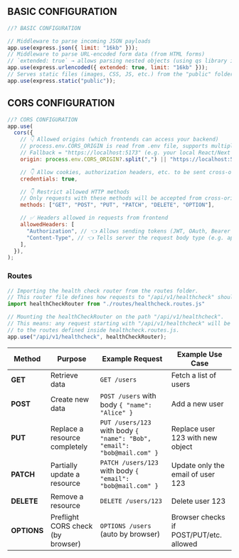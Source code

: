 ## BASIC CONFIGURATION

```js
//? BASIC CONFIGURATION

// Middleware to parse incoming JSON payloads
app.use(express.json({ limit: "16kb" }));
// Middleware to parse URL-encoded form data (from HTML forms)
// `extended: true` → allows parsing nested objects (using qs library instead of querystring)
app.use(express.urlencoded({ extended: true, limit: "16kb" }));
// Serves static files (images, CSS, JS, etc.) from the "public" folder
app.use(express.static("public"));
```

## CORS CONFIGURATION

```js
//? CORS CONFIGURATION
app.use(
  cors({
    // 👇 Allowed origins (which frontends can access your backend)
    // process.env.CORS_ORIGIN is read from .env file, supports multiple origins split by ","
    // Fallback = "https://localhost:5173" (e.g. your local React/Next app)
    origin: process.env.CORS_ORIGIN?.split(",") || "https://localhost:5173",

    // 👇 Allow cookies, authorization headers, etc. to be sent cross-origin
    credentials: true,

    // 👇 Restrict allowed HTTP methods
    // Only requests with these methods will be accepted from cross-origin
    methods: ["GET", "POST", "PUT", "PATCH", "DELETE", "OPTION"],

    // ✅ Headers allowed in requests from frontend
    allowedHeaders: [
      "Authorization", // 👈 Allows sending tokens (JWT, OAuth, Bearer token, etc.)
      "Content-Type", // 👈 Tells server the request body type (e.g. application/json, form-data)
    ],
  }),
);
```

### Routes
```js
// Importing the health check router from the routes folder.
// This router file defines how requests to "/api/v1/healthcheck" should be handled.
import healthCheckRouter from "./routes/healthcheck.routes.js"

// Mounting the healthCheckRouter on the path "/api/v1/healthcheck".
// This means: any request starting with "/api/v1/healthcheck" will be forwarded
// to the routes defined inside healthcheck.routes.js.
app.use("/api/v1/healthcheck", healthCheckRouter);
```

| Method      | Purpose                           | Example Request                                                         | Example Use Case                        |
| ----------- | --------------------------------- | ----------------------------------------------------------------------- | --------------------------------------- |
| **GET**     | Retrieve data                     | `GET /users`                                                            | Fetch a list of users                   |
| **POST**    | Create new data                   | `POST /users` with body `{ "name": "Alice" }`                           | Add a new user                          |
| **PUT**     | Replace a resource completely     | `PUT /users/123` with body `{ "name": "Bob", "email": "bob@mail.com" }` | Replace user 123 with new object        |
| **PATCH**   | Partially update a resource       | `PATCH /users/123` with body `{ "email": "bob@mail.com" }`              | Update only the email of user 123       |
| **DELETE**  | Remove a resource                 | `DELETE /users/123`                                                     | Delete user 123                         |
| **OPTIONS** | Preflight CORS check (by browser) | `OPTIONS /users` (auto by browser)                                      | Browser checks if POST/PUT/etc. allowed |
